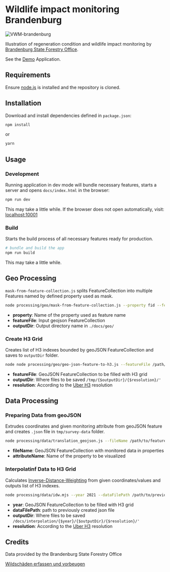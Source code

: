 # Wildlife impact monitoring Brandenburg

![VWM-brandenburg](https://b-lack.github.io/vwm-brandenburg/images/open-graph-vwm-monitoring.jpg)

Illustration of regeneration condition and wildlife impact monitoring by [Brandenburg State Forestry Office](https://forst.brandenburg.de/).

See the [Demo](https://b-lack.github.io/vwm-brandenburg/) Application.

## Requirements

Ensure [node.js](https://nodejs.org/en/) is installed and the repository is cloned.

## Installation

Download and install dependencies defined in `package.json`:

```bash
npm install
```

or

```bash
yarn
```

## Usage

### Development

Running application in dev mode will bundle necessary features, starts a server and opens `docs/index.html` in the browser:

```bash
npm run dev
```

This may take a little while. If the browser does not open automatically, visit: [localhost:10001](http://localhost:10001)

### Build

Starts the build process of all necessary features ready for production.

```bash
# bundle and build the app
npm run build
```

This may take a little while.

## Geo Processing

`mask-from-feature-collection.js` splits FeatureCollection into multiple Features named by defined property used as mask.

```bash
node processing/geo/mask-from-feature-collection.js --property fid --featureFile /path/to/polygon/feature-collection.geojson --outputDir=dirname
```

- **property**: Name of the property used as feature name
- **featureFile**: Input geojson FeatureCollection
- **outputDir**: Output directory name in `./docs/geo/`

### Create H3 Grid

Creates list of H3 indexes bounded by geoJSON FeatureCollection and saves to `outputDir` folder.

```bash
node node processing/geo/geo-json-feature-to-h3.js --featureFile /path/to/mask/feature-collection.geojson --outputDir reviere --propertyId fid --resolution 10
```

- **featureFile**: GeoJSON FeatureCollection to be filled with H3 grid
- **outputDir**: Where files to be saved `/tmp/{$outputDir}/{$resolution}/'`
- **resolution**: According to the [Uber H3](https://github.com/uber/h3) resolution

## Data Processing

### Preparing Data from geoJSON

Extrudes coordinates and given monitoring attribute from geoJSON feature and creates `.json` file in `tmp/survey-data` folder.

```bash
node processing/data/translation_geojson.js --fileName /path/to/feature/with/monitored/attribute.geojson --attributeName Percentage
```

- **fileName**: GeoJSON FeatureCollection with monitored data in properties
- **attributeName**: Name of the property to be visualized

### Interpolatinf Data to H3 Grid

Calculates [Inverse-Distance-Weighting](https://github.com/NicolaiMogensen/Inverse-Distance-Weighting-JS/blob/master/idwJS.js) from given coordinates/values and outputs list of H3 indexes.

```bash
node processing/data/idw.mjs --year 2021 --dataFilePath /path/to/previously/created/file.json --resolution 10 --outputDir=verbiss
```

- **year**: GeoJSON FeatureCollection to be filled with H3 grid
- **dataFilePath**: path to previously created json file
- **outputDir**: Where files to be saved `/docs/interpolation/{$year}/{$outputDir}/{$resolution}/'`
- **resolution**: According to the [Uber H3](https://github.com/uber/h3) resolution

## Credits

Data provided by the Brandenburg State Forestry Office

[Wildschäden erfassen und vorbeugen](https://forst.brandenburg.de/lfb/de/ueber-uns/landeskompetenzzentrum-lfe/wildschaeden-erfassen-und-vorbeugen/#)